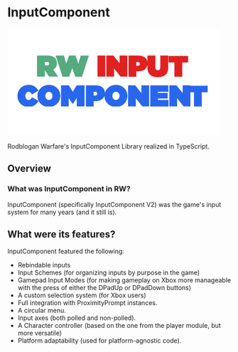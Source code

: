 # InputComponent

![RW InputComponent logo](assets/RWIC.png)

Rodblogan Warfare's InputComponent Library realized in TypeScript.

## Overview

### What was InputComponent in RW?
InputComponent (specifically InputComponent V2) was the game's input system for many years (and it still is).

## What were its features?
InputComponent featured the following:

- Rebindable inputs
- Input Schemes (for organizing inputs by purpose in the game)
- Gamepad Input Modes (for making gameplay on Xbox more manageable with the press of either the DPadUp or DPadDown buttons)
- A custom selection system (for Xbox users)
- Full integration with ProximityPrompt instances.
- A circular menu.
- Input axes (both polled and non-polled).
- A Character controller (based on the one from the player module, but more versatile)
- Platform adaptability (used for platform-agnostic code).